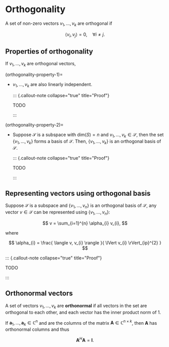 # Orthogonality

A set of non-zero vectors $v_{1}, \dots, v_{k}$ are orthogonal if 

$$
\langle v_{i}, v_{j} \rangle = 0, \quad \forall i \neq j.
$$

## Properties of orthogonality

If $v_{1}, \dots, v_{k}$ are orthogonal vectors, 

(orthogonality-property-1)=

- $v_{1}, \dots, v_{k}$ are also linearly independent.

  ::: {.callout-note collapse="true" title="Proof"}
    
    TODO

  :::

(orthogonality-property-2)=

- Suppose $\mathcal{S}$ is a subspace with $\text{dim} (S) = n$ 
    and $v_{1}, \dots, v_{k} \in \mathcal{S}$, 
    then the set $\{ v_{1}, \dots, v_{k} \}$ forms a basis of $\mathcal{S}$.
    Then, $\{ v_{1}, \dots, v_{k} \}$ is an orthogonal basis of $\mathcal{S}$.
    
  ::: {.callout-note collapse="true" title="Proof"}
    
    TODO

  :::

## Representing vectors using orthogonal basis

Suppose $\mathcal{S}$ is a subspace and $\{ v_{1}, \dots, v_{n} \}$ is an orthogonal basis of $\mathcal{S}$, 
any vector $v \in \mathcal{S}$ can be represented using $\{ v_{1}, \dots, v_{n} \}$:

$$
v = \sum_{i=1}^{n} \alpha_{i} v_{i},
$$

where 

$$
\alpha_{i} = 
\frac{
    \langle v, v_{i} \rangle
}{
    \lVert v_{i} \rVert_{ip}^{2}
}
$$

::: {.callout-note collapse="true" title="Proof"}

TODO

:::

## Orthonormal vectors

A set of vectors $v_{1}, \dots, v_{k}$ are **orthonormal** if all vectors in the set are orthogonal to each other,
and each vector has the inner product norm of 1.

If $\mathbf{a}_{1}, \dots, \mathbf{a}_{k} \in \mathbb{C}^{n}$ and are the columns of the matrix $\mathbf{A} \in \mathbb{C}^{n \times k}$, 
then $\mathbf{A}$ has orthonormal columns and thus

$$ 
\mathbf{A}^{H} \mathbf{A} = \mathbf{I}.
$$
